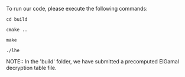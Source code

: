 To run our code, please execute the following commands:

`cd build`

`cmake ..`

`make`

`./lhe`

NOTE:: In the 'build' folder, we have submitted a precomputed ElGamal decryption table file.
